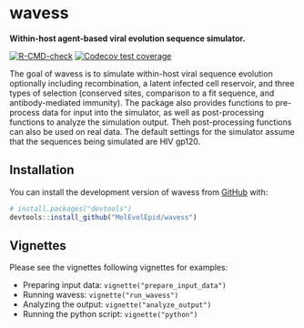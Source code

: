 
<!-- README.md is generated from README.Rmd. Please edit that file -->

# wavess

**Within-host agent-based viral evolution sequence simulator.**

<!-- <a href='https://github.com/MolEvolEpid/wavess/'><img src='man/figures/logo.png' align="right" height="120" /></a> -->
<!-- badges: start -->

[![R-CMD-check](https://github.com/MolEvolEpid/wavess/actions/workflows/R-CMD-check.yaml/badge.svg)](https://github.com/MolEvolEpid/wavess/actions/workflows/R-CMD-check.yaml)
[![Codecov test
coverage](https://codecov.io/gh/MolEvolEpid/wavess/branch/main/graph/badge.svg)](https://app.codecov.io/gh/MolEvolEpid/wavess?branch=main)
<!-- badges: end -->

The goal of wavess is to simulate within-host viral sequence evolution
optionally including recombination, a latent infected cell reservoir,
and three types of selection (conserved sites, comparison to a fit
sequence, and antibody-mediated immunity). The package also provides
functions to pre-process data for input into the simulator, as well as
post-processing functions to analyze the simulation output. Theh
post-processing functions can also be used on real data. The default
settings for the simulator assume that the sequences being simulated are
HIV gp120.

## Installation

You can install the development version of wavess from
[GitHub](https://github.com/) with:

``` r
# install.packages("devtools")
devtools::install_github("MolEvolEpid/wavess")
```

## Vignettes

Please see the vignettes following vignettes for examples:

- Preparing input data: `vignette("prepare_input_data")`
- Running wavess: `vignette("run_wavess")`
- Analyzing the output: `vignette("analyze_output")`
- Running the python script: `vignette("python")`
